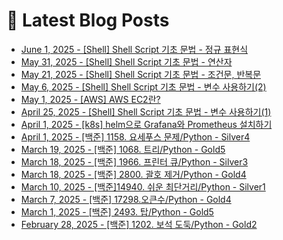# 📕 Latest Blog Posts

<ul><li><a href='https://lucy-devblog.tistory.com/entry/Shell-Shell-Script-%EA%B8%B0%EC%B4%88-%EB%AC%B8%EB%B2%95-%EC%A0%95%EA%B7%9C-%ED%91%9C%ED%98%84%EC%8B%9D' target='_blank'>June 1, 2025 - [Shell] Shell Script 기초 문법 - 정규 표현식</a></li><li><a href='https://lucy-devblog.tistory.com/entry/Shell-Shell-Script-%EA%B8%B0%EC%B4%88-%EB%AC%B8%EB%B2%95-%EC%A0%95%EB%A6%AC-%EC%97%B0%EC%82%B0%EC%9E%90' target='_blank'>May 31, 2025 - [Shell] Shell Script 기초 문법 - 연산자</a></li><li><a href='https://lucy-devblog.tistory.com/entry/Shell-Shell-Script-%EA%B8%B0%EC%B4%88-%EB%AC%B8%EB%B2%95-%EC%A1%B0%EA%B1%B4%EB%AC%B8' target='_blank'>May 21, 2025 - [Shell] Shell Script 기초 문법 - 조건문, 반복문</a></li><li><a href='https://lucy-devblog.tistory.com/entry/Shell-Shell-Script-%EA%B8%B0%EC%B4%88-%EB%AC%B8%EB%B2%95-%EB%B3%80%EC%88%98-%EC%82%AC%EC%9A%A9%ED%95%98%EA%B8%B022' target='_blank'>May 6, 2025 - [Shell] Shell Script 기초 문법 - 변수 사용하기(2)</a></li><li><a href='https://lucy-devblog.tistory.com/entry/AWS-AWS-EC2%EB%9E%80' target='_blank'>May 1, 2025 - [AWS] AWS EC2란?</a></li><li><a href='https://lucy-devblog.tistory.com/entry/Linux-Shell-Script-%EA%B8%B0%EC%B4%88-%EB%AC%B8%EB%B2%95' target='_blank'>April 25, 2025 - [Shell] Shell Script 기초 문법 - 변수 사용하기(1)</a></li><li><a href='https://lucy-devblog.tistory.com/entry/k8s-helm%EC%9C%BC%EB%A1%9C-Grafana%EC%99%80-Prometheus-%EC%84%A4%EC%B9%98%ED%95%98%EA%B8%B0' target='_blank'>April 1, 2025 - [k8s] helm으로 Grafana와 Prometheus 설치하기</a></li><li><a href='https://lucy-devblog.tistory.com/entry/%EB%B0%B1%EC%A4%80-1158-%EC%9A%94%EC%84%B8%ED%91%B8%EC%8A%A4-%EB%AC%B8%EC%A0%9CPython-Silver4' target='_blank'>April 1, 2025 - [백준] 1158. 요세푸스 문제/Python - Silver4</a></li><li><a href='https://lucy-devblog.tistory.com/entry/%EB%B0%B1%EC%A4%80-1068-%ED%8A%B8%EB%A6%ACPython-Gold5' target='_blank'>March 19, 2025 - [백준] 1068. 트리/Python - Gold5</a></li><li><a href='https://lucy-devblog.tistory.com/entry/%EB%B0%B1%EC%A4%80-1966-%ED%94%84%EB%A6%B0%ED%84%B0-%ED%81%90Python-Silver' target='_blank'>March 18, 2025 - [백준] 1966. 프린터 큐/Python - Silver3</a></li><li><a href='https://lucy-devblog.tistory.com/entry/%EB%B0%B1%EC%A4%80-2800-%EA%B4%84%ED%98%B8-%EC%A0%9C%EA%B1%B0Python-Gold4' target='_blank'>March 18, 2025 - [백준] 2800. 괄호 제거/Python - Gold4</a></li><li><a href='https://lucy-devblog.tistory.com/entry/14940-%EC%89%AC%EC%9A%B4-%EC%B5%9C%EB%8B%A8%EA%B1%B0%EB%A6%ACPython-Silver1' target='_blank'>March 10, 2025 - [백준]14940. 쉬운 최단거리/Python - Silver1</a></li><li><a href='https://lucy-devblog.tistory.com/entry/%EB%B0%B1%EC%A4%80-17298%EC%98%A4%ED%81%B0%EC%88%98Python-Gold4' target='_blank'>March 7, 2025 - [백준] 17298.오큰수/Python - Gold4</a></li><li><a href='https://lucy-devblog.tistory.com/entry/%EB%B0%B1%EC%A4%80-2493-%ED%83%91Python-Gold5' target='_blank'>March 1, 2025 - [백준] 2493. 탑/Python - Gold5</a></li><li><a href='https://lucy-devblog.tistory.com/entry/%EB%B0%B1%EC%A4%80-1202-%EB%B3%B4%EC%84%9D-%EB%8F%84%EB%91%91Python-Gold2' target='_blank'>February 28, 2025 - [백준] 1202. 보석 도둑/Python - Gold2</a></li></ul>